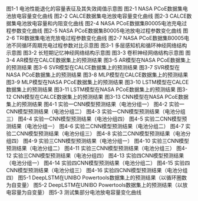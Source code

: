 图1-1 电池性能退化的容量表征及其失效阈值示意图
图2-1 NASA PCoE数据集电池放电容量变化曲线
图2-2 CALCE数据集电池放电容量变化曲线
图2-3 CALCE数据集电池放电容量和内阻变化曲线
图2-4 NASA PCoE数据集B0005电池充电过程参数变化曲线
图2-5 NASA PCoE数据集B0005电池放电过程参数变化曲线
图2-6 TRI数据集电池充放电过程参数变化曲线
图2-7 NASA PCoE数据集B0005电池不同循环周期充电过程参数对比示意图
图3-1 多层感知机和循环神经网络结构示意图
图3-2 长短期记忆神经网络结构示意图
图3-3 卷积神经网络结构示意图
图3-4 AR模型在CALCE数据集上的预测结果
图3-5 AR模型在NASA PCoE数据集上的预测结果
图3-6 SVR模型在CALCE数据集上的预测结果
图3-7 SVR模型在NASA PCoE数据集上的预测结果
图3-8 MLP模型在CALCE数据集上的预测结果
图3-9 MLP模型在NASA PCoE数据集上的预测结果
图3-10 LSTM模型在CALCE数据集上的预测结果
图3-11 LSTM模型在NASA PCoE数据集上的预测结果
图3-12 CNN模型在CALCE数据集上的预测结果
图3-13 CNN模型在NASA PCoE数据集上的预测结果
图4-1 实验一CNN模型预测结果（电池分组一）
图4-2 实验一CNN模型预测结果（电池分组二）
图4-3 实验一CNN模型预测结果（电池分组三）
图4-4 实验一CNN模型预测结果（电池分组四）
图4-5 实验二CNN模型预测结果（电池分组一）
图4-6 实验二CNN模型预测结果（电池分组二）
图4-7 实验二CNN模型预测结果（电池分组三）
图4-8 实验二CNN模型预测结果（电池分组四）
图4-9 实验三CNN模型预测结果（电池分组一）
图4-10 实验三CNN模型预测结果（电池分组二）
图4-11 实验三CNN模型预测结果（电池分组三）
图4-12 实验三CNN模型预测结果（电池分组四）
图4-13 实验四CNN模型预测结果（电池分组一）
图4-14 实验四CNN模型预测结果（电池分组二）
图4-15 实验四CNN模型预测结果（电池分组三）
图4-16 实验四CNN模型预测结果（电池分组四）
图5-1 DeepLSTM在UNIBO Powertools数据集上的预测结果（以循环圈数为自变量）
图5-2 DeepLSTM在UNIBO Powertools数据集上的预测结果（以放电容量为自变量）
图5-3 测试集部分电池放电容量变化曲线